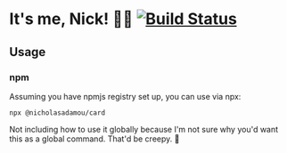 # It's me, Nick! 👋🏼 [![Build Status](https://travis-ci.org/nicholasadamou/nicholasadamou.svg?branch=master)](https://travis-ci.org/nicholasadamou/nicholasadamou)

## Usage

### npm

Assuming you have npmjs registry set up, you can use via npx:

```
npx @nicholasadamou/card
```

Not including how to use it globally because I'm not sure why you'd want this as a global command. That'd be creepy. 🤨
